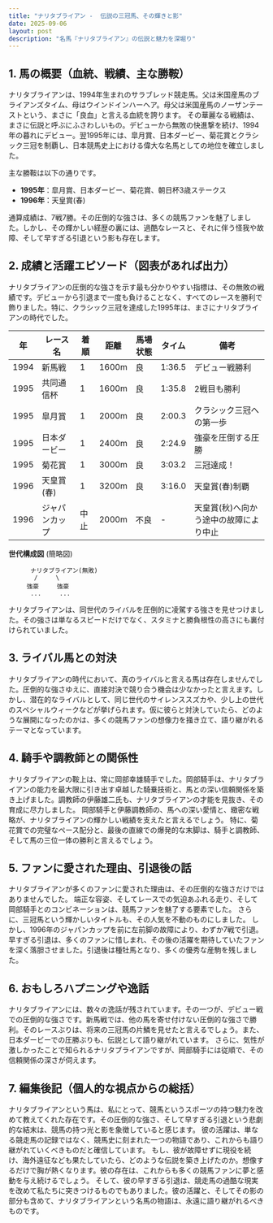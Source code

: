 ```yaml
---
title: "ナリタブライアン -  伝説の三冠馬、その輝きと影"
date: 2025-09-06
layout: post
description: "名馬『ナリタブライアン』の伝説と魅力を深堀り"
---
```


## 1. 馬の概要（血統、戦績、主な勝鞍）

ナリタブライアンは、1994年生まれのサラブレッド競走馬。父は米国産馬のブライアンズタイム、母はウインドインハーヘア。母父は米国産馬のノーザンテーストという、まさに「良血」と言える血統を誇ります。  その華麗なる戦績は、まさに伝説と呼ぶにふさわしいもの。デビューから無敗の快進撃を続け、1994年の暮れにデビュー。翌1995年には、皐月賞、日本ダービー、菊花賞とクラシック三冠を制覇し、日本競馬史上における偉大な名馬としての地位を確立しました。

主な勝鞍は以下の通りです。

* **1995年**：皐月賞、日本ダービー、菊花賞、朝日杯3歳ステークス
* **1996年**：天皇賞(春)


通算成績は、7戦7勝。その圧倒的な強さは、多くの競馬ファンを魅了しました。しかし、その輝かしい経歴の裏には、過酷なレースと、それに伴う怪我や故障、そして早すぎる引退という影も存在します。


## 2. 成績と活躍エピソード（図表があれば出力）

ナリタブライアンの圧倒的な強さを示す最も分かりやすい指標は、その無敗の戦績です。デビューから引退まで一度も負けることなく、すべてのレースを勝利で飾りました。特に、クラシック三冠を達成した1995年は、まさにナリタブライアンの時代でした。

| 年 | レース名          | 着順 | 距離 | 馬場状態 | タイム       | 備考                                    |
|---|-------------------|-----|-----|---------|------------|-----------------------------------------|
| 1994 | 新馬戦            | 1   | 1600m| 良       | 1:36.5      | デビュー戦勝利                             |
| 1995 | 共同通信杯           | 1   | 1600m| 良       | 1:35.8      | 2戦目も勝利                               |
| 1995 | 皐月賞            | 1   | 2000m| 良       | 2:00.3      | クラシック三冠への第一歩                   |
| 1995 | 日本ダービー         | 1   | 2400m| 良       | 2:24.9      | 強豪を圧倒する圧勝                       |
| 1995 | 菊花賞            | 1   | 3000m| 良       | 3:03.2      | 三冠達成！                               |
| 1996 | 天皇賞(春)         | 1   | 3200m| 良       | 3:16.0      | 天皇賞(春)制覇                             |
| 1996 | ジャパンカップ       | 中止 | 2000m| 不良      | -          | 天皇賞(秋)へ向かう途中の故障により中止 |


**世代構成図** (簡略図)

```
      ナリタブライアン(無敗)
       /     \
     強豪     強豪
      ...     ...
```

ナリタブライアンは、同世代のライバルを圧倒的に凌駕する強さを見せつけました。その強さは単なるスピードだけでなく、スタミナと勝負根性の高さにも裏付けられていました。


## 3. ライバル馬との対決

ナリタブライアンの時代において、真のライバルと言える馬は存在しませんでした。圧倒的な強さゆえに、直接対決で競り合う機会は少なかったと言えます。しかし、潜在的なライバルとして、同じ世代のサイレンススズカや、少し上の世代のスペシャルウィークなどが挙げられます。仮に彼らと対決していたら、どのような展開になったのかは、多くの競馬ファンの想像力を掻き立て、語り継がれるテーマとなっています。


## 4. 騎手や調教師との関係性

ナリタブライアンの鞍上は、常に岡部幸雄騎手でした。岡部騎手は、ナリタブライアンの能力を最大限に引き出す卓越した騎乗技術と、馬との深い信頼関係を築き上げました。調教師の伊藤雄二氏も、ナリタブライアンの才能を見抜き、その育成に尽力しました。  岡部騎手と伊藤調教師の、馬への深い愛情と、緻密な戦略が、ナリタブライアンの輝かしい戦績を支えたと言えるでしょう。  特に、菊花賞での完璧なペース配分と、最後の直線での爆発的な末脚は、騎手と調教師、そして馬の三位一体の勝利と言えるでしょう。


## 5. ファンに愛された理由、引退後の話

ナリタブライアンが多くのファンに愛された理由は、その圧倒的な強さだけではありませんでした。  端正な容姿、そしてレースでの気迫あふれる走り、そして岡部騎手とのコンビネーションは、競馬ファンを魅了する要素でした。  さらに、三冠馬という輝かしいタイトルも、その人気を不動のものにしました。  しかし、1996年のジャパンカップを前に左前脚の故障により、わずか7戦で引退。  早すぎる引退は、多くのファンに惜しまれ、その後の活躍を期待していたファンを深く落胆させました。引退後は種牡馬となり、多くの優秀な産駒を残しました。


## 6. おもしろハプニングや逸話

ナリタブライアンには、数々の逸話が残されています。その一つが、デビュー戦での圧倒的な強さです。新馬戦では、他の馬を寄せ付けない圧倒的な強さで勝利。そのレースぶりは、将来の三冠馬の片鱗を見せたと言えるでしょう。また、日本ダービーでの圧勝ぶりも、伝説として語り継がれています。  さらに、気性が激しかったことで知られるナリタブライアンですが、岡部騎手には従順で、その信頼関係の深さが伺えます。


## 7. 編集後記（個人的な視点からの総括）

ナリタブライアンという馬は、私にとって、競馬というスポーツの持つ魅力を改めて教えてくれた存在です。その圧倒的な強さ、そして早すぎる引退という悲劇的な結末は、競馬の持つ光と影を象徴していると感じます。  彼の活躍は、単なる競走馬の記録ではなく、競馬史に刻まれた一つの物語であり、これからも語り継がれていくべきものだと確信しています。  もし、彼が故障せずに現役を続け、海外遠征なども果たしていたら、どのような伝説を築き上げたのか。想像するだけで胸が熱くなります。彼の存在は、これからも多くの競馬ファンに夢と感動を与え続けるでしょう。  そして、彼の早すぎる引退は、競走馬の過酷な現実を改めて私たちに突きつけるものでもありました。彼の活躍と、そしてその影の部分も含めて、ナリタブライアンという名馬の物語は、永遠に語り継がれるべきものです。
